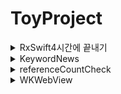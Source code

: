 # ToyProject

<details>
<summary>  RxSwift4시간에 끝내기 </summary>
- 출처: https://www.youtube.com/watch?v=iHKBNYMWd5I&list=PL03rJBlpwTaBrhux_C8RmtWDI_kZSLvdQ

- RxSwift
- MVVM
- JSON Parsing
- 1. RxSwift 4시간 끝내기 (수업)
- 2. RxSwift 4시간 끝내기 (개인)

</details>


<details>
<summary> KeywordNews </summary>

- UIKit
- MVP
- Naver API
- UserDefaults, CollectionView, TableView, Alamofire(Naver API)

</details>
<details>
<summary> referenceCountCheck </summary>

- UIKit
- MVP
- 순환 참조 확인 예제

</details>
<details>
<summary> WKWebView </summary>

- UIKit
- AlertController
- WKWebView 사용 방법

</details>

